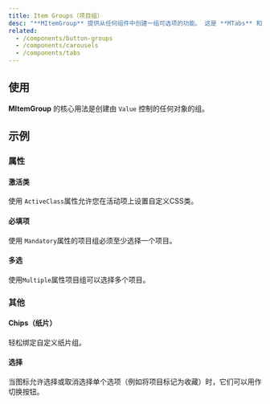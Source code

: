 ```yaml
---
title: Item Groups（项目组）
desc: "**MItemGroup** 提供从任何组件中创建一组可选项的功能。 这是 **MTabs** 和 **Mcarousel** 等组件的基本功能。"
related:
  - /components/button-groups
  - /components/carousels
  - /components/tabs
---
```


## 使用

**MItemGroup** 的核心用法是创建由 `Value` 控制的任何对象的组。

<masa-example file="Examples.components.item_groups.Usage"></masa-example>

## 示例

### 属性

#### 激活类

使用 `ActiveClass`属性允许您在活动项上设置自定义CSS类。

<masa-example file="Examples.components.item_groups.ActiveClass"></masa-example>

#### 必填项

使用 `Mandatory`属性的项目组必须至少选择一个项目。

<masa-example file="Examples.components.item_groups.Mandatory"></masa-example>

#### 多选

使用`Multiple`属性项目组可以选择多个项目。

<masa-example file="Examples.components.item_groups.Multiple"></masa-example>

### 其他

#### Chips（纸片）

轻松绑定自定义纸片组。

<masa-example file="Examples.components.item_groups.Chips"></masa-example>

#### 选择

当图标允许选择或取消选择单个选项（例如将项目标记为收藏）时，它们可以用作切换按钮。

<masa-example file="Examples.components.item_groups.Selection"></masa-example>
